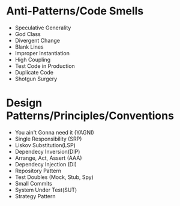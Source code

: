 # Anti-Patterns/Code Smells
- Speculative Generality
- God Class
- Divergent Change
- Blank Lines
- Improper Instantiation
- High Coupling
- Test Code in Production
- Duplicate Code
- Shotgun Surgery

# Design Patterns/Principles/Conventions
- You ain't Gonna need it (YAGNI)
- Single Responsibility (SRP)
- Liskov Substitution(LSP)
- Dependecy Inversion(DIP)
- Arrange, Act, Assert (AAA)
- Dependecy Injection (DI)
- Repository Pattern
- Test Doubles (Mock, Stub, Spy)
- Small Commits
- System Under Test(SUT)
- Strategy Pattern
